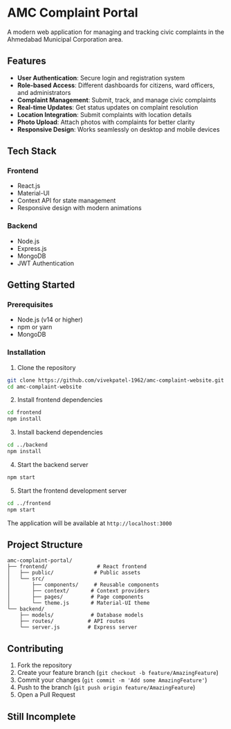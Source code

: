 # AMC Complaint Portal

A modern web application for managing and tracking civic complaints in the Ahmedabad Municipal Corporation area.

## Features

- **User Authentication**: Secure login and registration system
- **Role-based Access**: Different dashboards for citizens, ward officers, and administrators
- **Complaint Management**: Submit, track, and manage civic complaints
- **Real-time Updates**: Get status updates on complaint resolution
- **Location Integration**: Submit complaints with location details
- **Photo Upload**: Attach photos with complaints for better clarity
- **Responsive Design**: Works seamlessly on desktop and mobile devices

## Tech Stack


### Frontend
- React.js
- Material-UI
- Context API for state management
- Responsive design with modern animations

### Backend
- Node.js
- Express.js
- MongoDB
- JWT Authentication

## Getting Started

### Prerequisites
- Node.js (v14 or higher)
- npm or yarn
- MongoDB

### Installation

1. Clone the repository
```bash
git clone https://github.com/vivekpatel-1962/amc-complaint-website.git
cd amc-complaint-website
```

2. Install frontend dependencies
```bash
cd frontend
npm install
```

3. Install backend dependencies
```bash
cd ../backend
npm install
```

4. Start the backend server
```bash
npm start
```

5. Start the frontend development server
```bash
cd ../frontend
npm start
```

The application will be available at `http://localhost:3000`

## Project Structure

```
amc-complaint-portal/
├── frontend/                # React frontend
│   ├── public/             # Public assets
│   └── src/
│       ├── components/     # Reusable components
│       ├── context/       # Context providers
│       ├── pages/         # Page components
│       └── theme.js       # Material-UI theme
└── backend/
    ├── models/            # Database models
    ├── routes/           # API routes
    └── server.js         # Express server
```

## Contributing

1. Fork the repository
2. Create your feature branch (`git checkout -b feature/AmazingFeature`)
3. Commit your changes (`git commit -m 'Add some AmazingFeature'`)
4. Push to the branch (`git push origin feature/AmazingFeature`)
5. Open a Pull Request

## Still Incomplete

